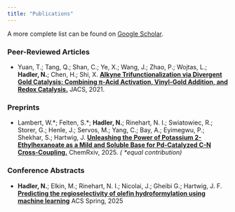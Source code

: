 ```yaml
---
title: "Publications"
---
```


A more complete list can be found on [Google Scholar](https://scholar.google.com/citations?user=IBnzxfkAAAAJ&hl=en).

### Peer-Reviewed Articles
- Yuan, T.; Tang, Q.; Shan, C.; Ye, X.; Wang, J.; Zhao, P.; Wojtas, L.; **Hadler, N.**; Chen, H.; Shi, X. **[Alkyne Trifunctionalization via Divergent Gold Catalysis: Combining π-Acid Activation, Vinyl-Gold Addition, and Redox Catalysis.](https://doi.org/10.1021/jacs.1c01811)** JACS, 2021.

### Preprints
- Lambert, W.\*; Felten, S.\*; **Hadler, N.**; Rinehart, N. I.; Swiatowiec, R.; Storer, G.; Henle, J.; Servos, M.; Yang, C.; Bay, A.; Eyimegwu, P.; Shekhar, S.; Hartwig, J. **[Unleashing the Power of Potassium 2-Ethylhexanoate as a Mild and Soluble Base for Pd-Catalyzed C-N Cross-Coupling.](https://doi.org/10.26434/chemrxiv-2025-59c10)** ChemRxiv, 2025. *( \*equal contribution)*

### Conference Abstracts
- **Hadler, N.**; Elkin, M.; Rinehart, N. I.; Nicolai, J.; Gheibi G.; Hartwig, J. F. **[Predicting the regioselectivity of olefin hydroformylation using machine learning](https://acs.digitellinc.com/p/s/predicting-the-regioselectivity-of-olefin-hydroformylation-using-machine-learning-620605)**  ACS Spring, 2025